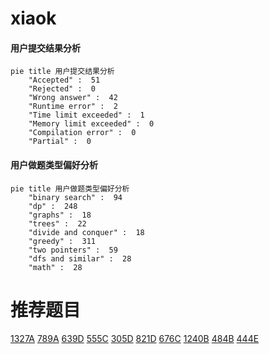# xiaok

<!-- tabs:start -->



#### **用户提交结果分析**

```mermaid
pie title 用户提交结果分析
    "Accepted" :  51
    "Rejected" :  0
    "Wrong answer" :  42
    "Runtime error" :  2
    "Time limit exceeded" :  1
    "Memory limit exceeded" :  0
    "Compilation error" :  0
    "Partial" :  0
```

#### **用户做题类型偏好分析**

```mermaid
pie title 用户做题类型偏好分析
    "binary search" :  94
    "dp" :  248
    "graphs" :  18
    "trees" :  22
    "divide and conquer" :  18
    "greedy" :  311
    "two pointers" :  59
    "dfs and similar" :  28
    "math" :  28
```



<!-- tabs:end -->
# 推荐题目
[1327A](https://codeforces.com/contest/1327/problem/A)
[789A](https://codeforces.com/contest/789/problem/A)
[639D](https://codeforces.com/contest/639/problem/D)
[555C](https://codeforces.com/contest/555/problem/C)
[305D](https://codeforces.com/contest/305/problem/D)
[821D](https://codeforces.com/contest/821/problem/D)
[676C](https://codeforces.com/contest/676/problem/C)
[1240B](https://codeforces.com/contest/1240/problem/B)
[484B](https://codeforces.com/contest/484/problem/B)
[444E](https://codeforces.com/contest/444/problem/E)
